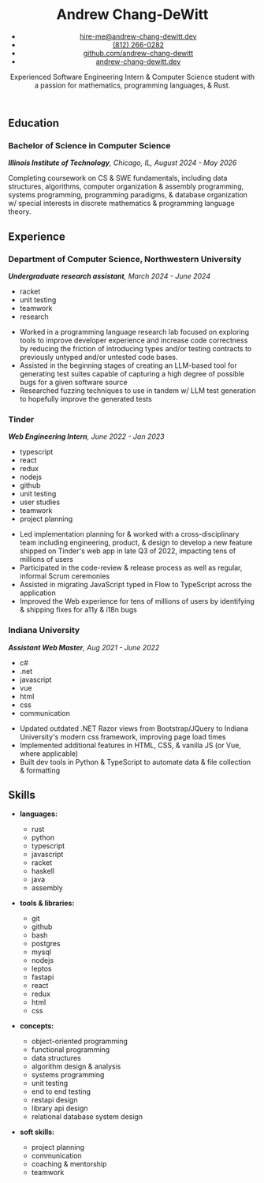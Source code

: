 <header>

<!-- NOTE: using U+2011 non breaking hyphen below to discourage wrapping at
     hyphen in Chang-DeWitt. Can also be specified using &#x2011 or &#8209
-->

# Andrew Chang‑DeWitt

<span class="contact-list">

- [hire-me@andrew-chang-dewitt.dev](mailto:hire-me@andrew-chang-dewitt.dev)
- [(812) 266-0282](tel:+01-8122660282)
- [github.com/andrew-chang-dewitt](https://github.com/andrew-chang-dewitt)
- [andrew-chang-dewitt.dev](https://andrew-chang-dewitt.dev)

</span>

Experienced Software Engineering Intern & Computer Science student with a passion for mathematics, programming languages, & Rust.

</header>
<section id="education">

## Education

<section>

### Bachelor of Science in Computer Science

<div>
<div>

_**Illinois Institute of Technology**, Chicago, IL, August 2024 - May 2026_

</div>
<div>

Completing coursework on CS & SWE fundamentals, including data structures, algorithms, computer organization & assembly programming, systems programming, programming paradigms, & database organization w/ special interests in discrete mathematics & programming language theory.

</div>
</div>

</section>
</section>
<section id="experience">

## Experience

<section>

### Department of Computer Science, Northwestern University

<div>
<div>

_**Undergraduate research assistant**, March 2024 - June 2024_

<span class="skills-list">

- racket
- unit testing
- teamwork
- research

</span>
</div>
<div>

- Worked in a programming language research lab focused on exploring tools to improve developer experience and increase code correctness by reducing the friction of introducing types and/or testing contracts to previously untyped and/or untested code bases.
- Assisted in the beginning stages of creating an LLM-based tool for generating test suites capable of capturing a high degree of possible bugs for a given software source
- Researched fuzzing techniques to use in tandem w/ LLM test generation to hopefully improve the generated tests

</div>
</section>
<section>

### Tinder

<div>
<div>

_**Web Engineering Intern**, June 2022 - Jan 2023_

<span class="skills-list">

- typescript
- react
- redux
- nodejs
- github
- unit testing
- user studies
- teamwork
- project planning

</span>
</div>
<div>

- Led implementation planning for & worked with a cross-disciplinary team including engineering, product, & design to develop a new feature shipped on Tinder's web app in late Q3 of 2022, impacting tens of millions of users
- Participated in the code-review &amp; release process as well as regular, informal Scrum ceremonies
- Assisted in migrating JavaScript typed in Flow to TypeScript across the application
- Improved the Web experience for tens of millions of users by identifying & shipping fixes for a11y & i18n bugs

</div>
</section>
<section>

### Indiana University

<div>
<div>

_**Assistant Web Master**, Aug 2021 - June 2022_

<span class="skills-list">

- c#
- .net
- javascript
- vue
- html
- css
- communication

</span>
</div>
<div>

- Updated outdated .NET Razor views from Bootstrap/JQuery to Indiana University's modern css framework, improving page load times
- Implemented additional features in HTML, CSS, & vanilla JS (or Vue, where applicable)
- Built dev tools in Python & TypeScript to automate data & file collection & formatting

</div>
</div>
</section>
<!-- NOTE: not sure this should be included...
           pro: it serves great purpose to showcase soft skills, but not much otherwise
           con: it draws attention to me being an atypical student/intern/applicant in a way that may not be seen positively
<section>

### Department of Family Resources, State of Indiana

<div>
<div>

_**State Eligibility Consultant**, Jun 2019 - Aug 2020_,<br />
_**Team Lead**, May 2018 - Jun 2019_,<br />
_**Eligibility Specialist**, Aug 2016 - Jun 2019_

<span class="skills-list">

- Leadership
- Coaching & mentorship
- Communication
- Project planning

</span>
</div>
<div>

- Assisted clients & team members in de-escalating intensely emotional situations in order to help solve problems in benefit cases/applications & advise on complicated policies
- Trained 12 new employees & coached a team of experienced employees to improve their customer service, communication, & problem-solving skills by designing & hosting group training sessions complemented with targeted 1:1 mentoring
- Collaborated with local office & regional management to improve business processes for efficiency & accuracy, saving 90+ minutes/day when generating reports & assigning case loads

</div>
</section>
-->
</section>
<aside id="skills">

## Skills

- **languages:**
  <span class="skills-list">

  - rust
  - python
  - typescript
  - javascript
  - racket
  - haskell
  - java
  - assembly

  </span>

- **tools & libraries:**
  <span class="skills-list">

  - git
  - github
  - bash
  - postgres
  - mysql
  - nodejs
  - leptos
  - fastapi
  - react
  - redux
  - html
  - css

  </span>

- **concepts:**
  <span class="skills-list">

  - object-oriented programming
  - functional programming
  - data structures
  - algorithm design & analysis
  - systems programming
  - unit testing
  - end to end testing
  - restapi design
  - library api design
  - relational database system design

  </span>

- **soft skills:**
  <span class="skills-list">

  - project planning
  - communication
  - coaching & mentorship
  - teamwork

  </span>

</aside>
